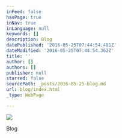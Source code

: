 ```yaml
---
inFeed: false
hasPage: true
inNav: true
inLanguage: null
keywords: []
description: Blog
datePublished: '2016-05-25T07:44:54.481Z'
dateModified: '2016-05-25T07:44:54.362Z'
title: ''
author: []
authors: []
publisher: null
starred: false
sourcePath: _posts/2016-05-25-blog.md
url: blog/index.html
_type: WebPage

---
```

![](https://the-grid-user-content.s3-us-west-2.amazonaws.com/2693488b-a33f-4cc9-a37c-af25b1fff233.jpg)

Blog